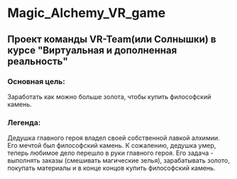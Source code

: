 # Magic_Alchemy_VR_game

## Проект команды VR-Team(или Солнышки) в курсе "Виртуальная и дополненная реальность"

### Основная цель:
Заработать как можно больше золота, чтобы купить философский камень.

### Легенда:
Дедушка главного героя владел своей собственной лавкой алхимии. Его мечтой был философский камень. К сожалению, дедушка умер, теперь любимое дело перешло в руки главного героя. Его задача - выполнять заказы (смешивать магические зелья), зарабатывать золото, покупать материалы и в конце концов купить философский камень.